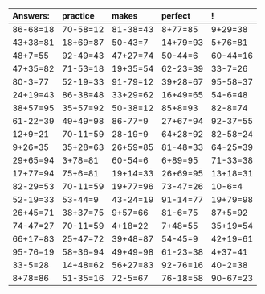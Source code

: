 | Answers: | practice | makes | perfect | ! |
| :--- | :--- | :--- | :--- | :--- |
| 86-68=18 | 70-58=12 | 81-38=43 | 8+77=85 | 9+29=38 | 
| 43+38=81 | 18+69=87 | 50-43=7 | 14+79=93 | 5+76=81 | 
| 48+7=55 | 92-49=43 | 47+27=74 | 50-44=6 | 60-44=16 | 
| 47+35=82 | 71-53=18 | 19+35=54 | 62-23=39 | 33-7=26 | 
| 80-3=77 | 52-19=33 | 91-79=12 | 39+28=67 | 95-58=37 | 
| 24+19=43 | 86-38=48 | 33+29=62 | 16+49=65 | 54-6=48 | 
| 38+57=95 | 35+57=92 | 50-38=12 | 85+8=93 | 82-8=74 | 
| 61-22=39 | 49+49=98 | 86-77=9 | 27+67=94 | 92-37=55 | 
| 12+9=21 | 70-11=59 | 28-19=9 | 64+28=92 | 82-58=24 | 
| 9+26=35 | 35+28=63 | 26+59=85 | 81-48=33 | 64-25=39 | 
| 29+65=94 | 3+78=81 | 60-54=6 | 6+89=95 | 71-33=38 | 
| 17+77=94 | 75+6=81 | 19+14=33 | 26+69=95 | 13+18=31 | 
| 82-29=53 | 70-11=59 | 19+77=96 | 73-47=26 | 10-6=4 | 
| 52-19=33 | 53-44=9 | 43-24=19 | 91-14=77 | 19+79=98 | 
| 26+45=71 | 38+37=75 | 9+57=66 | 81-6=75 | 87+5=92 | 
| 74-47=27 | 70-11=59 | 4+18=22 | 7+48=55 | 35+19=54 | 
| 66+17=83 | 25+47=72 | 39+48=87 | 54-45=9 | 42+19=61 | 
| 95-76=19 | 58+36=94 | 49+49=98 | 61-23=38 | 4+37=41 | 
| 33-5=28 | 14+48=62 | 56+27=83 | 92-76=16 | 40-2=38 | 
| 8+78=86 | 51-35=16 | 72-5=67 | 76-18=58 | 90-67=23 | 
